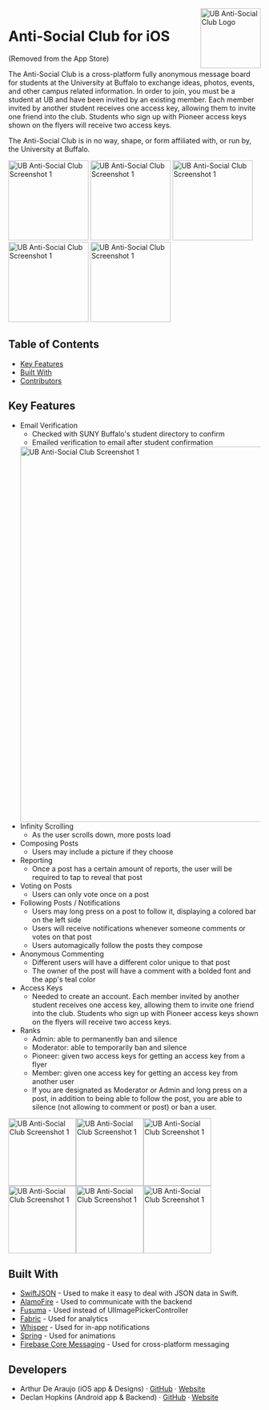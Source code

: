 <img src="http://arthurdearaujo.com/ub-anti-social-icon.png" alt="UB Anti-Social Club Logo" title="UB Anti-Social Club" align="right" height="120" />

# Anti-Social Club for iOS
(Removed from the App Store)

The Anti-Social Club is a cross-platform fully anonymous message board for students at the University at Buffalo to exchange ideas, photos, events, and other campus related information. In order to join, you must be a student at UB and have been invited by an existing member. Each member invited by another student receives one access key, allowing them to invite one friend into the club. Students who sign up with Pioneer access keys shown on the flyers will receive two access keys.

The Anti-Social Club is in no way, shape, or form affiliated with, or run by, the University at Buffalo.

<img src="http://arthurdearaujo.com/screenshot1.png" alt="UB Anti-Social Club Screenshot 1" width="160" /> <img src="http://arthurdearaujo.com/screenshot2.png" alt="UB Anti-Social Club Screenshot 1" width="160" /> <img src="http://arthurdearaujo.com/screenshot3.png" alt="UB Anti-Social Club Screenshot 1" width="160" /> <img src="http://arthurdearaujo.com/screenshot4.png" alt="UB Anti-Social Club Screenshot 1" width="160" /> <img src="http://arthurdearaujo.com/screenshot5.png" alt="UB Anti-Social Club Screenshot 1" width="160" />

## Table of Contents

* [Key Features](#key-features)
* [Built With](#built-with)
* [Contributors](#contributors)

## <a name="key-features"></a>Key Features

* Email Verification
  - Checked with SUNY Buffalo's student directory to confirm
  - Emailed verification to email after student confirmation
  <img src="http://arthurdearaujo.com/ub-anti-socialclub-register-method.png" alt="UB Anti-Social Club Screenshot 1" width="750" />
* Infinity Scrolling
  - As the user scrolls down, more posts load
* Composing Posts
  - Users may include a picture if they choose
* Reporting
  - Once a post has a certain amount of reports, the user will be required to tap to reveal that post
* Voting on Posts
  - Users can only vote once on a post
* Following Posts / Notifications
  - Users may long press on a post to follow it, displaying a colored bar on the left side
  - Users will receive notifications whenever someone comments or votes on that post
  - Users automagically follow the posts they compose
* Anonymous Commenting
  - Different users will have a different color unique to that post
  - The owner of the post will have a comment with a bolded font and the app's teal color
* Access Keys
  - Needed to create an account. Each member invited by another student receives one access key, allowing them to invite one friend into the club. Students who sign up with Pioneer access keys shown on the flyers will receive two access keys.
* Ranks
  - Admin: able to permanently ban and silence
  - Moderator: able to temporarily ban and silence
  - Pioneer: given two access keys for getting an access key from a flyer
  - Member: given one access key for getting an access key from another user
  - If you are designated as Moderator or Admin and long press on a post, in addition to being able to follow the post, you are able to silence (not allowing to comment or post) or ban a user.

<img src="http://arthurdearaujo.com/ub-anti-socialclub-compose-post.png" alt="UB Anti-Social Club Screenshot 1" width="135"/><img src="http://arthurdearaujo.com/ub-anti-socialclub-reported-post.png" alt="UB Anti-Social Club Screenshot 1" width="135" /><img src="http://arthurdearaujo.com/ub-anti-socialclub-homepage.png" alt="UB Anti-Social Club Screenshot 1" width="135"/><img src="http://arthurdearaujo.com/ub-anti-socialclub-comments.png" alt="UB Anti-Social Club Screenshot 1" width="135"/><img src="http://arthurdearaujo.com/ub-anti-socialclub-settings.png" alt="UB Anti-Social Club Screenshot 1" width="135"/><img src="http://arthurdearaujo.com/ub-anti-socialclub-access-keys.png" alt="UB Anti-Social Club Screenshot 1" width="135"/>

## <a name="built-with"></a>Built With

* [SwiftJSON](https://github.com/SwiftyJSON/SwiftyJSON) - Used to make it easy to deal with JSON data in Swift.
* [AlamoFire](https://github.com/Alamofire/Alamofire) - Used to communicate with the backend
* [Fusuma](https://github.com/ytakzk/Fusuma) - Used instead of UIImagePickerController
* [Fabric](https://www.fabric.io) - Used for analytics
* [Whisper](https://github.com/hyperoslo/Whisper) - Used for in-app notifications
* [Spring](https://github.com/MengTo/Spring) - Used for animations
* [Firebase Core Messaging](https://github.com/MengTo/Spring) - Used for cross-platform messaging


## <a name="contributors">Developers

* Arthur De Araujo (iOS app & Designs) · [GitHub](https://github.com/wafflez180) · [Website](http://www.arthurdearaujo.com/)
* Declan Hopkins (Android app & Backend) · [GitHub](https://github.com/Dooskington) · [Website](http://www.declanhopkins.com/)
